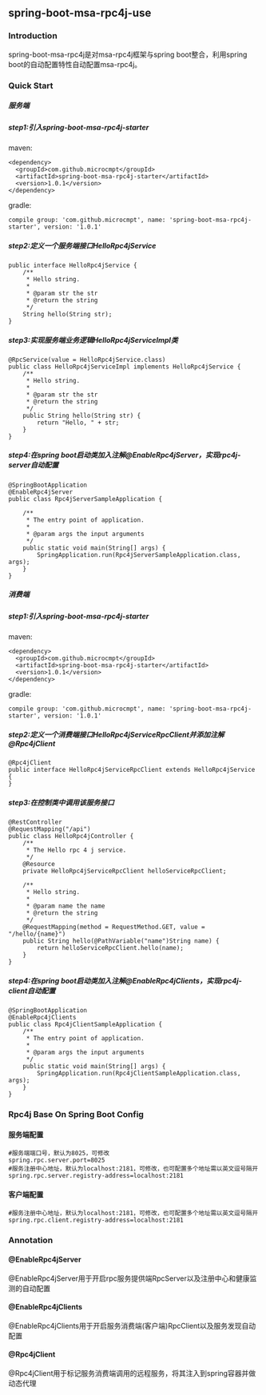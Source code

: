 ## spring-boot-msa-rpc4j-use
### Introduction
spring-boot-msa-rpc4j是对msa-rpc4j框架与spring boot整合，利用spring boot的自动配置特性自动配置msa-rpc4j。
### Quick Start
##### 服务端
##### step1:引入spring-boot-msa-rpc4j-starter
maven:
```$xslt
<dependency>
  <groupId>com.github.microcmpt</groupId>
  <artifactId>spring-boot-msa-rpc4j-starter</artifactId>
  <version>1.0.1</version>
</dependency>
```
gradle:
```$xslt
compile group: 'com.github.microcmpt', name: 'spring-boot-msa-rpc4j-starter', version: '1.0.1'
```
#####  step2:定义一个服务端接口HelloRpc4jService
```
public interface HelloRpc4jService {
    /**
     * Hello string.
     *
     * @param str the str
     * @return the string
     */
    String hello(String str);
}
```
##### step3:实现服务端业务逻辑HelloRpc4jServiceImpl类
```
@RpcService(value = HelloRpc4jService.class)
public class HelloRpc4jServiceImpl implements HelloRpc4jService {
    /**
     * Hello string.
     *
     * @param str the str
     * @return the string
     */
    public String hello(String str) {
        return "Hello, " + str;
    }
}
```
##### step4:在spring boot启动类加入注解@EnableRpc4jServer，实现rpc4j-server自动配置
```$xslt
@SpringBootApplication
@EnableRpc4jServer
public class Rpc4jServerSampleApplication {

	/**
	 * The entry point of application.
	 *
	 * @param args the input arguments
	 */
	public static void main(String[] args) {
		SpringApplication.run(Rpc4jServerSampleApplication.class, args);
	}
}
```

##### 消费端
#####  step1:引入spring-boot-msa-rpc4j-starter
maven:
```$xslt
<dependency>
  <groupId>com.github.microcmpt</groupId>
  <artifactId>spring-boot-msa-rpc4j-starter</artifactId>
  <version>1.0.1</version>
</dependency>
```
gradle:
```$xslt
compile group: 'com.github.microcmpt', name: 'spring-boot-msa-rpc4j-starter', version: '1.0.1'
```
##### step2:定义一个消费端接口HelloRpc4jServiceRpcClient并添加注解@Rpc4jClient
```
@Rpc4jClient
public interface HelloRpc4jServiceRpcClient extends HelloRpc4jService {
}
```
##### step3:在控制类中调用该服务接口
```
@RestController
@RequestMapping("/api")
public class HelloRpc4jController {
    /**
     * The Hello rpc 4 j service.
     */
    @Resource
	private HelloRpc4jServiceRpcClient helloServiceRpcClient;

    /**
     * Hello string.
     *
     * @param name the name
     * @return the string
     */
    @RequestMapping(method = RequestMethod.GET, value = "/hello/{name}")
    public String hello(@PathVariable("name")String name) {
        return helloServiceRpcClient.hello(name);
    }
}
```
##### step4:在spring boot启动类加入注解@EnableRpc4jClients，实现rpc4j-client自动配置
```$xslt
@SpringBootApplication
@EnableRpc4jClients
public class Rpc4jClientSampleApplication {
	/**
	 * The entry point of application.
	 *
	 * @param args the input arguments
	 */
	public static void main(String[] args) {
		SpringApplication.run(Rpc4jClientSampleApplication.class, args);
	}
}
```

### Rpc4j Base On Spring Boot Config
#### 服务端配置
```$xslt
#服务端端口号，默认为8025，可修改
spring.rpc.server.port=8025
#服务注册中心地址，默认为localhost:2181，可修改，也可配置多个地址需以英文逗号隔开
spring.rpc.server.registry-address=localhost:2181
```
#### 客户端配置
```$xslt
#服务注册中心地址，默认为localhost:2181，可修改，也可配置多个地址需以英文逗号隔开
spring.rpc.client.registry-address=localhost:2181
```

### Annotation
#### @EnableRpc4jServer
@EnableRpc4jServer用于开启rpc服务提供端RpcServer以及注册中心和健康监测的自动配置
#### @EnableRpc4jClients
@EnableRpc4jClients用于开启服务消费端(客户端)RpcClient以及服务发现自动配置
#### @Rpc4jClient
@Rpc4jClient用于标记服务消费端调用的远程服务，将其注入到spring容器并做动态代理